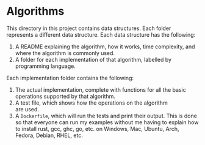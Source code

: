 # Algorithms

This directory in this project contains data structures.
Each folder represents a different data structure. 
Each data structure has the following:
1. A README explaining the algorithm, how it works, time complexity, and where 
the algorithm is commonly used.
2. A folder for each implementation of that algorithm, labelled by 
programming language.

Each implementation folder contains the following:
1. The actual implementation, complete with functions for all the basic 
operations supported by that algorithm.
2. A test file, which shows how the operations on the algorithm  
are used.
3. A `Dockerfile`, which will run the tests and print their output. 
This is done so that everyone can run my examples without me having to 
explain how to install rust, gcc, ghc, go, etc. on Windows, Mac, Ubuntu,
Arch, Fedora, Debian, RHEL, etc.


